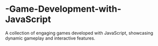 # -Game-Development-with-JavaScript
A collection of engaging games developed with JavaScript, showcasing dynamic gameplay and interactive features.
